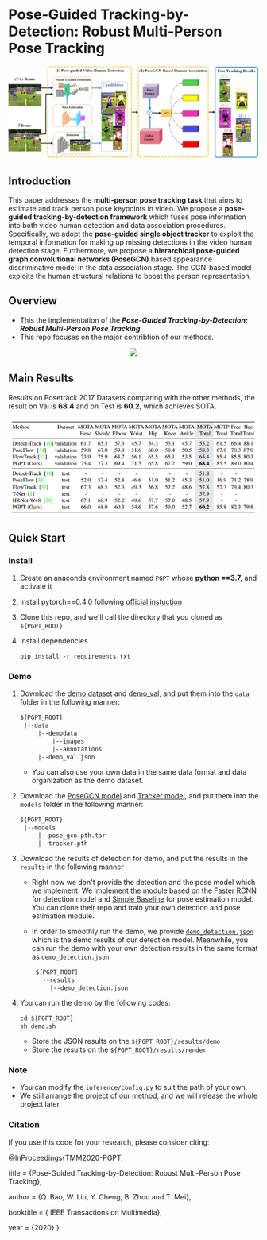 # Pose-Guided Tracking-by-Detection: Robust Multi-Person Pose Tracking

![overview](img/overview.png)
## Introduction
This paper addresses the **multi-person pose tracking task** that aims to estimate and track person pose keypoints in video. We propose a **pose-guided tracking-by-detection framework** which fuses pose information into both video human detection and data association procedures. Specifically, we adopt the **pose-guided single object tracker** to exploit the temporal information for making up missing detections in the video human detection stage. Furthermore, we propose a **hierarchical pose-guided graph convolutional networks (PoseGCN)** based appearance discriminative model in the data association stage. The GCN-based model exploits the human structural relations to boost the person representation.

## Overview
- This the implementation of the ***Pose-Guided Tracking-by-Detection: Robust Multi-Person Pose Tracking***.
- This repo focuses on the major contribtion of our methods.

<div align=center><img  src="img/demo1.gif"/></div>

## Main Results
Results on Posetrack 2017 Datasets comparing with the other methods, the result on Val is **68.4** and on Test is **60.2**, which achieves SOTA.  

<div align=center><img  src="img/table1.PNG"/></div>

## Quick Start
### Install

1. Create an anaconda environment named `PGPT` whose **python ==3.7,** and activate it 

2. Install pytorch==0.4.0 following [official instuction](https://pytorch.org/)

3. Clone this repo, and we'll call the directory that you cloned as `${PGPT_ROOT}`

4. Install dependencies

   ```
   pip install -r requirements.txt
   ```

### Demo
1. Download the [demo dataset](https://drive.google.com/file/d/1V8GosSCpf1WVjjWIg5ZjDKhKFHVJVuTn/view?usp=sharing) and [demo_val](https://drive.google.com/open?id=10_vdN18hajEePO0WAAQTXTO0mKDouEsu), and put them into  the `data` folder in the following manner:

    ```
    ${PGPT_ROOT}
     |--data
         |--demodata
             |--images
             |--annotations
         |--demo_val.json
    ```
    - You can also use your own data in the same data format and data organization as the demo dataset.
2. Download the [PoseGCN model](https://drive.google.com/open?id=1emHrW4OFFOndmR5OIUfHDq4xf8yhdPjR) and [Tracker model](https://drive.google.com/open?id=1FSWm3nmjvXUxjKayGlXULcP9ne6S3DQ7), and put them into the `models` folder in the following manner:

    ```
    ${PGPT_ROOT}
     |--models
         |--pose_gcn.pth.tar
         |--tracker.pth
    ```


3. Download the results of detection for demo, and put the results  in the `results` in the following manner
   - Right now we don't provide the detection and the pose model which we implement. We implement the module based on the [Faster RCNN](https://github.com/rbgirshick/py-faster-rcnn) for detection model and [Simple Baseline](<https://github.com/microsoft/human-pose-estimation.pytorch>) for pose estimation model. You can clone their repo and train your own detection and pose estimation module. 
   
   - In order to smoothly run the demo, we provide [`demo_detection.json`](https://drive.google.com/open?id=1Jvfin7M7qgoO6k3rpkR2Yc4Kcp2iuTR9) which is the demo results of our detection model. Meanwhile, you can run the demo with your own detection results in the same format as `demo_detection.json`. 
   
     ```
      ${PGPT_ROOT}
       |--results
       	  |--demo_detection.json
     ```
   
     
   
4. You can run the demo by the following codes:
    ```
    cd ${PGPT_ROOT}
    sh demo.sh
    ```
    - Store the JSON results on the `${PGPT_ROOT}/results/demo`
	- Store the  results on the `${PGPT_ROOT}/results/render`

### Note

- You can modify the `inference/config.py` to suit the path of your own.
- We  still arrange the project of our method, and we will release the  whole project later. 

### Citation
If you use this code for your research, please consider citing:

@InProceedings{TMM2020-PGPT,

title = {Pose-Guided Tracking-by-Detection: Robust Multi-Person Pose Tracking},

author = {Q. Bao, W. Liu, Y. Cheng, B. Zhou and T. Mei},

booktitle = { IEEE Transactions on Multimedia},

year = {2020}
}
